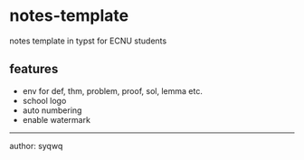 # notes-template
notes template in typst for ECNU students

## features
- env for def, thm, problem, proof, sol, lemma etc.
- school logo
- auto numbering
- enable watermark

---
author: syqwq